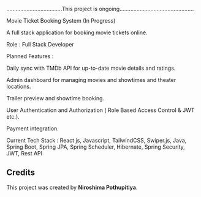 ....................................This project is ongoing................................................

Movie Ticket Booking System (In Progress)

A full stack application for booking movie tickets online.

Role : Full Stack Developer

Planned Features :

Daily sync with TMDb API for up-to-date movie details and ratings.

Admin dashboard for managing movies and showtimes and theater locations.

Trailer preview and showtime booking.

User Authentication and Authorization ( Role Based Access Control & JWT etc.).

Payment integration.

Current Tech Stack : React js, Javascript, TailwindCSS, Swiper.js, Java, Spring Boot, Spring JPA, Spring Scheduler, Hibernate, Spring Security, JWT, Rest API

## Credits
This project was created by **Niroshima Pothupitiya**.
